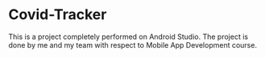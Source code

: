 # Covid-Tracker

This is a project completely performed on Android Studio. The project is done by me and my team with respect to Mobile App Development course.
